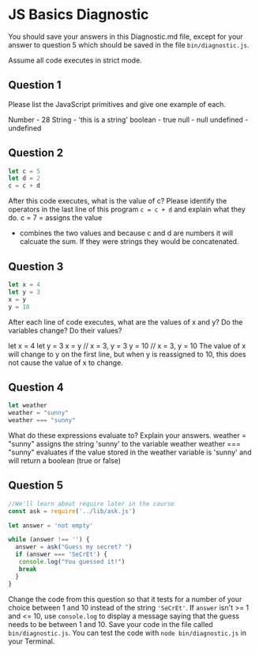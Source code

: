 # JS Basics Diagnostic

You should save your answers in this Diagnostic.md file, except for your answer to
question 5 which should be saved in the file `bin/diagnostic.js`.

Assume all code executes in strict mode.

## Question 1

Please list the JavaScript primitives and give one example of each.

Number - 28
String - 'this is a string'
boolean - true
null - null
undefined - undefined

## Question 2

```js
let c = 5
let d = 2
c = c + d

```

After this code executes, what is the value of c?  Please identify the operators in the last line of this program `c = c + d` and explain what they do.
c = 7
= assigns the value
+ combines the two values and because c and d are numbers it will calcuate the sum. If they were strings they would be concatenated.


## Question 3

```js
let x = 4
let y = 3
x = y
y = 10
```

After each line of code executes, what are the values of x and y?  Do the variables change?  Do their values?

let x = 4
let y = 3
x = y // x = 3, y = 3
y = 10 // x = 3, y = 10
The value of x will change to y on the first line, but when y is reassigned to 10, this does not cause the value of x to change.

## Question 4

```js
let weather
weather = "sunny"
weather === "sunny"
```

What do these expressions evaluate to?  Explain your answers.
weather = "sunny" assigns the string 'sunny' to the variable weather
weather === "sunny" evaluates if the value stored in the weather variable is 'sunny' and will return a boolean (true or false)


## Question 5

```js
//We'll learn about require later in the course
const ask = require('../lib/ask.js')

let answer = 'not empty'

while (answer !== '') {
  answer = ask("Guess my secret? ")
  if (answer === 'SeCrEt') {
   console.log("You guessed it!")
   break
  }
}
```

Change the code from this question so that it tests for a number of your choice
between 1 and 10 instead of the string `'SeCrEt'`.  If `answer` isn't >= 1 and
<= 10, use `console.log` to display a message saying that the guess needs to
be between 1 and 10.  Save your code in the file called `bin/diagnostic.js`.
You can test the code with `node bin/diagnostic.js` in your Terminal.
